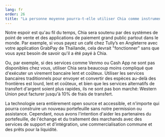 ```yaml
---
lang: fr
order: 26
title: "La personne moyenne pourra-t-elle utiliser Chia comme instrument de paiement?"
---
```


Notre espoir est qu'au fil du temps, Chia sera soutenu par des systèmes de point de vente et des applications de paiement grand public partout dans le monde. Par exemple, si vous payez un café chez Tully’s en Angleterre avec votre application GrabPay de Thaïlande, cela devrait "fonctionner" sans que vous ayez besoin de savoir qu'il a été payé à Chia.

Ou, par exemple, si des services comme Venmo ou Cash App ne sont pas disponibles chez vous, utiliser Chia sera beaucoup moins compliqué que d'exécuter un virement bancaire lent et coûteux. Utiliser les services bancaires traditionnels pour envoyer et convertir des espèces au-delà des frontières est lourd, lent et coûteux, et bien que les services alternatifs de transfert d'argent soient plus rapides, ils ne sont pas bon marché: Western Union peut facturer jusqu'à 10% de frais de transfert.

La technologie sera entièrement open source et accessible, et n'importe qui pourra construire un nouveau portefeuille sans notre permission ou assistance. Cependant, nous avons l'intention d'aider les partenaires du portefeuille, de l'échange et du traitement des marchands avec des services de support et d'intégration, une commercialisation commune et des prêts pour la liquidité.
